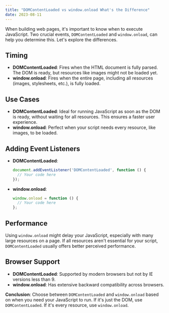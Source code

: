 ```yaml
---
title: "DOMContentLoaded vs window.onload What's the Difference"
date: 2023-08-11
---
```


When building web pages, it's important to know when to execute JavaScript. Two crucial events, `DOMContentLoaded` and `window.onload`, can help you determine this. Let's explore the differences.

## Timing

- **DOMContentLoaded**: Fires when the HTML document is fully parsed. The DOM is ready, but resources like images might not be loaded yet.
- **window.onload**: Fires when the entire page, including all resources (images, stylesheets, etc.), is fully loaded.

## Use Cases

- **DOMContentLoaded**: Ideal for running JavaScript as soon as the DOM is ready, without waiting for all resources. This ensures a faster user experience.
- **window.onload**: Perfect when your script needs every resource, like images, to be loaded.

## Adding Event Listeners

- **DOMContentLoaded**:
  ```javascript
  document.addEventListener('DOMContentLoaded', function () {
    // Your code here
  });
  ```
- **window.onload**:
  ```javascript
  window.onload = function () {
    // Your code here
  };
  ```

## Performance

Using `window.onload` might delay your JavaScript, especially with many large resources on a page. If all resources aren't essential for your script, `DOMContentLoaded` usually offers better perceived performance.

## Browser Support

- **DOMContentLoaded**: Supported by modern browsers but not by IE versions less than 9.
- **window.onload**: Has extensive backward compatibility across browsers.

**Conclusion**: Choose between `DOMContentLoaded` and `window.onload` based on when you need your JavaScript to run. If it's just the DOM, use `DOMContentLoaded`. If it's every resource, use `window.onload`.
